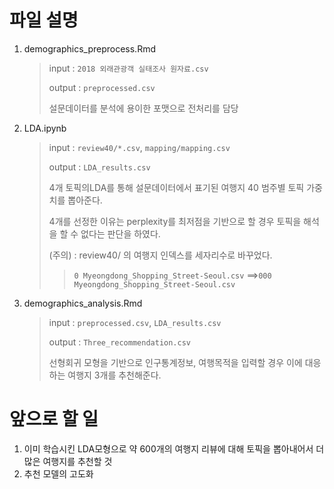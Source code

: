 # 파일 설명

1. demographics_preprocess.Rmd

   > input : `2018 외래관광객 실태조사 원자료.csv`
   >
   > output : `preprocessed.csv`
   >
   > 설문데이터를 분석에 용이한 포맷으로 전처리를 담당

2. LDA.ipynb

   > input : `review40/*.csv`, `mapping/mapping.csv`
   >
   > output : `LDA_results.csv`
   >
   > 4개 토픽의LDA를 통해 설문데이터에서 표기된 여행지 40 범주별 토픽 가중치를 뽑아준다.
   >
   > 4개를 선정한 이유는 perplexity를 최저점을 기반으로 할 경우 토픽을 해석을 할 수 없다는 판단을 하였다.
   >
   > (주의) : review40/ 의 여행지 인덱스를 세자리수로 바꾸었다. 
   >
   > > `0 Myeongdong_Shopping_Street-Seoul.csv` ==>`000 Myeongdong_Shopping_Street-Seoul.csv`

3. demographics_analysis.Rmd

   > input : `preprocessed.csv`, `LDA_results.csv`
   >
   > output : `Three_recommendation.csv`
   >
   > 선형회귀 모형을 기반으로 인구통계정보, 여행목적을 입력할 경우 이에 대응하는 여행지 3개를 추천해준다.

# 앞으로 할 일

1. 이미 학습시킨 LDA모형으로 약 600개의 여행지 리뷰에 대해 토픽을 뽑아내어서 더 많은 여행지를 추천할 것
2. 추천 모델의 고도화

